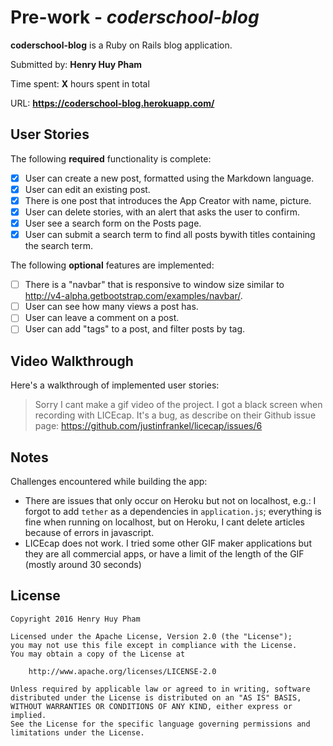 # Pre-work - *coderschool-blog*

**coderschool-blog** is a Ruby on Rails blog application.

Submitted by: **Henry Huy Pham**

Time spent: **X** hours spent in total

URL: **https://coderschool-blog.herokuapp.com/**

## User Stories

The following **required** functionality is complete:

* [x] User can create a new post, formatted using the Markdown language.
* [x] User can edit an existing post.
* [x] There is one post that introduces the App Creator with name, picture.
* [x] User can delete stories, with an alert that asks the user to confirm.
* [x] User see a search form on the Posts page.
* [x] User can submit a search term to find all posts bywith titles containing the search term.

The following **optional** features are implemented:
* [ ] There is a "navbar" that is responsive to window size similar to http://v4-alpha.getbootstrap.com/examples/navbar/.
* [ ] User can see how many views a post has.
* [ ] User can leave a comment on a post.
* [ ] User can add "tags" to a post, and filter posts by tag.

## Video Walkthrough

Here's a walkthrough of implemented user stories:

> Sorry I cant make a gif video of the project. I got a black screen when recording with LICEcap. It's a bug, as describe on their Github issue page: https://github.com/justinfrankel/licecap/issues/6
>

## Notes

Challenges encountered while building the app:
- There are issues that only occur on Heroku but not on localhost, e.g.: I forgot to add `tether` as a dependencies in `application.js`; everything is fine when running on localhost, but on Heroku, I cant delete articles because of errors in javascript.
- LICEcap does not work. I tried some other GIF maker applications but they are all commercial apps, or have a limit of the length of the GIF (mostly around 30 seconds)  

## License

    Copyright 2016 Henry Huy Pham

    Licensed under the Apache License, Version 2.0 (the "License");
    you may not use this file except in compliance with the License.
    You may obtain a copy of the License at

        http://www.apache.org/licenses/LICENSE-2.0

    Unless required by applicable law or agreed to in writing, software
    distributed under the License is distributed on an "AS IS" BASIS,
    WITHOUT WARRANTIES OR CONDITIONS OF ANY KIND, either express or implied.
    See the License for the specific language governing permissions and
    limitations under the License.
